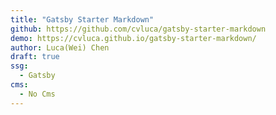 ```yaml
---
title: "Gatsby Starter Markdown"
github: https://github.com/cvluca/gatsby-starter-markdown
demo: https://cvluca.github.io/gatsby-starter-markdown/
author: Luca(Wei) Chen
draft: true
ssg:
  - Gatsby
cms:
  - No Cms
---
```

